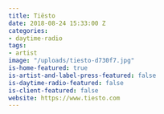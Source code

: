 ```yaml
---
title: Tiësto
date: 2018-08-24 15:33:00 Z
categories:
- daytime-radio
tags:
- artist
image: "/uploads/tiesto-d730f7.jpg"
is-home-featured: true
is-artist-and-label-press-featured: false
is-daytime-radio-featured: false
is-client-featured: false
website: https://www.tiesto.com
---
```


